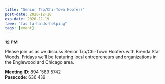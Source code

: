 ```yaml
---
title: "Senior Tap/Chi-Town Hoofers"
post-date: 2020-12-18
exp-date: 2020-12-19
fawe: "fas fa-hands-helping"
tags: [event]
---
```

**12 PM**

Please join us as we discuss Senior Tap/Chi-Town Hoofers with Brenda Star Woods. Fridays we'll be featuring local entrepreneurs and organizations in the Englewood and Chicago area.

<p class="text-danger"><b>Meeting ID</b>: 894 1589 5742
<br>
<b>Passcode</b>: 636 489
</p>